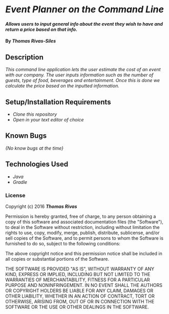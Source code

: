 # _Event Planner on the Command Line_

#### _Allows users to input general info about the event they wish to have and return a price based on that info._

#### By _**Thomas Rivas-Siles**_

## Description

_This command line application lets the user estimate the cost of an event with our company. The user inputs information such as the number of guests, type of food, beverages and entertainment. Once this is done we calculate the price based on the inputted information._

<!-- * _Description of Spec._
  * _Example Input: a_
  * _Example Output: a_ -->

## Setup/Installation Requirements

* _Clone this repository_
* _Open in your text editor of choice_

## Known Bugs

_{No know bugs at the time}_

## Technologies Used

* _Java_
* _Gradle_



### License

Copyright (c) 2016 **_Thomas Rivas_**

Permission is hereby granted, free of charge, to any person obtaining a copy of this software and associated documentation files (the "Software"), to deal in the Software without restriction, including without limitation the rights to use, copy, modify, merge, publish, distribute, sublicense, and/or sell copies of the Software, and to permit persons to whom the Software is furnished to do so, subject to the following conditions:

The above copyright notice and this permission notice shall be included in all copies or substantial portions of the Software.

THE SOFTWARE IS PROVIDED "AS IS", WITHOUT WARRANTY OF ANY KIND, EXPRESS OR IMPLIED, INCLUDING BUT NOT LIMITED TO THE WARRANTIES OF MERCHANTABILITY, FITNESS FOR A PARTICULAR PURPOSE AND NONINFRINGEMENT. IN NO EVENT SHALL THE AUTHORS OR COPYRIGHT HOLDERS BE LIABLE FOR ANY CLAIM, DAMAGES OR OTHER LIABILITY, WHETHER IN AN ACTION OF CONTRACT, TORT OR OTHERWISE, ARISING FROM, OUT OF OR IN CONNECTION WITH THE SOFTWARE OR THE USE OR OTHER DEALINGS IN THE SOFTWARE.
